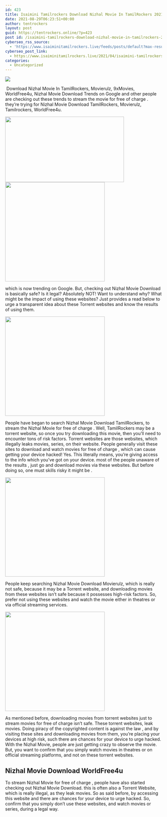 ```yaml
---
id: 423
title: Isaimini Tamilrockers Download Nizhal Movie In TamilRockers 2021
date: 2021-08-29T06:23:51+00:00
author: tentrockers
layout: post
guid: https://tentrockers.online/?p=423
post id: /isaimini-tamilrockers-download-nizhal-movie-in-tamilrockers-2021/
cyberseo_rss_source:
  - 'https://www.isaiminitamilrockers.live/feeds/posts/default?max-results=150&start-index=1'
cyberseo_post_link:
  - https://www.isaiminitamilrockers.live/2021/04/isaimini-tamilrockers-download-nizhal.html
categories:
  - Uncategorized
---
```

<div class="media_block">
  <img src="https://1.bp.blogspot.com/-UwXmbY_Rqi0/YHJgNr-lvxI/AAAAAAAAAtI/FzdVJe6OJAI7jPmz3Wa09SG1CttgWFkygCLcBGAsYHQ/s72-w382-h211-c/nizhal-movie.jpg" class="media_thumbnail" />
</div>

<meta content="&nbsp;Download Nizhal Movie In TamilRockers, Movierulz, 9xMovies, WorldFree4u, Nizhal Movie Download Trends on Google and other people are checki..." name="twitter:description" />

  


<center>
</center>

  
<ins data-width="0" data-height="0" class="ge76476bac5" data-domain="//aaaaaco.com" data-affquery="/81dee8bcaf/e76476bac5/?placementName=default"></ins>

&nbsp;Download Nizhal Movie In TamilRockers, Movierulz, 9xMovies, WorldFree4u, Nizhal Movie Download Trends on Google and other people are checking out these trends to stream the movie for free of charge . they’re trying for Nizhal Movie Download TamilRockers, Movierulz, Tamilrockers, WorldFree4u.<ins data-width="0" data-height="0" class="ge76476bac5" data-domain="//aaaaaco.com" data-affquery="/81dee8bcaf/e76476bac5/?placementName=default"></ins>

<div class="separator">
  <a href="https://1.bp.blogspot.com/-UwXmbY_Rqi0/YHJgNr-lvxI/AAAAAAAAAtI/FzdVJe6OJAI7jPmz3Wa09SG1CttgWFkygCLcBGAsYHQ/s1200/nizhal-movie.jpg" imageanchor="1"><img loading="lazy" border="0" data-original-height="625" data-original-width="1200" height="211" src="https://1.bp.blogspot.com/-UwXmbY_Rqi0/YHJgNr-lvxI/AAAAAAAAAtI/FzdVJe6OJAI7jPmz3Wa09SG1CttgWFkygCLcBGAsYHQ/w382-h211/nizhal-movie.jpg" width="382" /></a>
</div>



<div class="separator">
  <a href="https://aaaaaco.com/d4c26a5800/1549ffaade/?placementName=default" imageanchor="1" target="_blank" rel="noopener"><img border="0" data-original-height="166" data-original-width="800" src="https://1.bp.blogspot.com/-hKCrP7a3Rz0/YHJgT-or6ZI/AAAAAAAAAtM/5pq--FwiUys1f1Jkg7ibtTCEryAR2hpxACLcBGAsYHQ/s320/unnamed.gif" width="320" /></a>
</div>

<ins data-width="0" data-height="0" class="ge76476bac5" data-domain="//aaaaaco.com" data-affquery="/81dee8bcaf/e76476bac5/?placementName=default"></ins><ins data-width="0" data-height="0" class="ge76476bac5" data-domain="//aaaaaco.com" data-affquery="/81dee8bcaf/e76476bac5/?placementName=default"></ins>

which is now trending on Google. But, checking out Nizhal Movie Download is basically safe? Is it legal? Absolutely NOT! Want to understand why? What might be the impact of using these websites? Just provides a read below to urge a transparent idea about these Torrent websites and know the results of using them.

<div class="separator">
  <a href="https://aaaaaco.com/d4c26a5800/1549ffaade/?placementName=default" imageanchor="1" target="_blank" rel="noopener"><img border="0" data-original-height="166" data-original-width="800" src="https://1.bp.blogspot.com/-lkDyQQVyVbg/YHJgXtlqG7I/AAAAAAAAAtQ/h1Mq4tZGSr8CJhozbE2EdJX0epkUlrXDQCLcBGAsYHQ/s320/unnamed.gif" width="320" /></a>
</div>

<ins data-width="0" data-height="0" class="ge76476bac5" data-domain="//aaaaaco.com" data-affquery="/81dee8bcaf/e76476bac5/?placementName=default"></ins><ins data-width="0" data-height="0" class="ge76476bac5" data-domain="//aaaaaco.com" data-affquery="/81dee8bcaf/e76476bac5/?placementName=default"></ins>

People have began to search Nizhal Movie Download TamilRockers, to stream the Nizhal Movie for free of charge . Well, TamilRockers may be a torrent website, so once you try downloading this movie, then you’ll need to encounter tons of risk factors. Torrent websites are those websites, which illegally leaks movies, series, on their website. People generally visit these sites to download and watch movies for free of charge , which can cause getting your device hacked! Yes. This literally means, you’re giving access to the info which you’ve got on your device. most of the people unaware of the results , just go and download movies via these websites. But before doing so, one must skills risky it might be .<ins data-width="0" data-height="0" class="ge76476bac5" data-domain="//aaaaaco.com" data-affquery="/81dee8bcaf/e76476bac5/?placementName=default"></ins>

<div class="separator">
  <a href="https://aaaaaco.com/d4c26a5800/1549ffaade/?placementName=default" imageanchor="1" target="_blank" rel="noopener"><img border="0" data-original-height="166" data-original-width="800" src="https://1.bp.blogspot.com/-naxCDZghLhg/YHJgb1hDKoI/AAAAAAAAAtU/jNqGRoZrcRM-nA4Xuf7BBlPF5yvZKHGrwCLcBGAsYHQ/s320/unnamed.gif" width="320" /></a>
</div>

<ins data-width="0" data-height="0" class="ge76476bac5" data-domain="//aaaaaco.com" data-affquery="/81dee8bcaf/e76476bac5/?placementName=default"></ins><ins data-width="0" data-height="0" class="ge76476bac5" data-domain="//aaaaaco.com" data-affquery="/81dee8bcaf/e76476bac5/?placementName=default"></ins>

People keep searching Nizhal Movie Download Movierulz, which is really not safe, because it may be a Torrent website, and downloading movies from these websites isn’t safe because it possesses high-risk factors. So, prefer not using these websites and watch the movie either in theatres or via official streaming services.<ins data-width="0" data-height="0" class="ge76476bac5" data-domain="//aaaaaco.com" data-affquery="/81dee8bcaf/e76476bac5/?placementName=default"></ins>

<div class="separator">
  <a href="https://aaaaaco.com/d4c26a5800/1549ffaade/?placementName=default" imageanchor="1" target="_blank" rel="noopener"><img border="0" data-original-height="166" data-original-width="800" src="https://1.bp.blogspot.com/-R1z4QpU9rhw/YHJgf53SoyI/AAAAAAAAAtc/n_rl1fS_wisrlV62xQbwTHlHk7S0q68LQCLcBGAsYHQ/s320/unnamed.gif" width="320" /></a>
</div>

<ins data-width="0" data-height="0" class="ge76476bac5" data-domain="//aaaaaco.com" data-affquery="/81dee8bcaf/e76476bac5/?placementName=default"></ins>

<div>
  <ins data-width="0" data-height="0" class="ge76476bac5" data-domain="//aaaaaco.com" data-affquery="/81dee8bcaf/e76476bac5/?placementName=default"></ins></p> 
  
  <p>
    As mentioned before, downloading movies from torrent websites just to stream movies for free of charge isn’t safe. These torrent websites, leak movies. Doing piracy of the copyrighted content is against the law , and by visiting these sites and downloading movies from them, you’re placing your devices at high risk, such there are chances for your device to urge hacked. With the Nizhal Movie, people are just getting crazy to observe the movie. But, you want to confirm that you simply watch movies in theatres or on official streaming platforms, and not on these torrent websites.
  </p>
  
  <h2>
    <span class="ez-toc-section" id="Nizhal_Movie_Download_WorldFree4u"></span><span>Nizhal Movie Download WorldFree4u</span><span class="ez-toc-section-end"></span>
  </h2>
  
  <p>
    <ins data-width="0" data-height="0" class="ge76476bac5" data-domain="//aaaaaco.com" data-affquery="/81dee8bcaf/e76476bac5/?placementName=default"></ins>
  </p>
  
  <p>
    To stream Nizhal Movie for free of charge , people have also started checking out Nizhal Movie Download. this is often also a Torrent Website, which is really illegal, as they leak movies. So as said before, by accessing this website and there are chances for your device to urge hacked. So, confirm that you simply don’t use these websites, and watch movies or series, during a legal way.
  </p>
</div>

<center>
</center>
